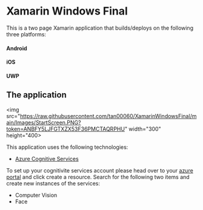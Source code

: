 # Xamarin Windows Final

This is a two page Xamarin application that builds/deploys on the following three platforms:

#### Android
#### iOS
#### UWP

## The application

<img src="https://raw.githubusercontent.com/tan00060/XamarinWindowsFinal/main/Images/StartScreen.PNG?token=ANBFY5LJFGTXZX53F36PMCTAQRPHU" width="300" height="400>

This application uses the following technologies:
- [Azure Cognitive Services](https://azure.microsoft.com/en-us/services/cognitive-services/)

To set up your cognitivite services account please head over to your [azure portal](https://portal.azure.com/#home) and click create a resource. Search for the following two items and create new instances of the services:

- Computer Vision
- Face
